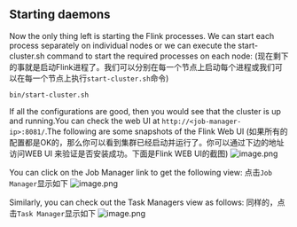 Starting daemons
---
Now the only thing left is starting the Flink processes. We can start each process separately on individual nodes or we can execute the start-cluster.sh command to start the required processes on each node:
(现在剩下的事就是启动Flink进程了。我们可以分别在每一个节点上启动每个进程或我们可以在每一个节点上执行`start-cluster.sh`命令)
```
bin/start-cluster.sh
```

If all the configurations are good, then you would see that the cluster is up and running.You can check the web UI at `http://<job-manager-ip>:8081/`.The following are some snapshots of the Flink Web UI
(如果所有的配置都是OK的，那么你可以看到集群已经启动并运行了。你可以通过下边的地址访问WEB UI 来验证是否安装成功。下面是Flink WEB UI的截图)
![image.png](https://upload-images.jianshu.io/upload_images/10186629-a6999cfae9cd201a.png?imageMogr2/auto-orient/strip%7CimageView2/2/w/1240)

You can click on the Job Manager link to get the following view:
点击`Job Manager`显示如下
![image.png](https://upload-images.jianshu.io/upload_images/10186629-6096a0e9cdd96f17.png?imageMogr2/auto-orient/strip%7CimageView2/2/w/1240)

Similarly, you can check out the Task Managers view as follows:
同样的，点击`Task Manager`显示如下
![image.png](https://upload-images.jianshu.io/upload_images/10186629-8167ebe0d76e67f3.png?imageMogr2/auto-orient/strip%7CimageView2/2/w/1240)

